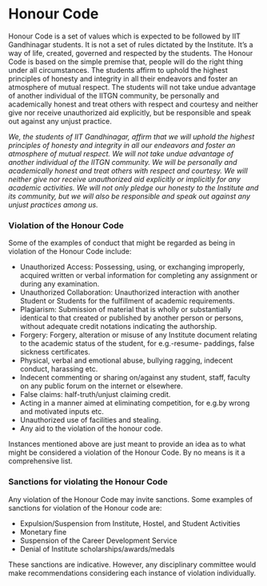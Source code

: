 # Honour Code

Honour Code is a set of values which is expected to be followed by IIT Gandhinagar students. It is not a set of rules dictated by the Institute. It’s a way of life, created, governed and respected by the students. The Honour Code is based on the simple premise that, people will do the right thing under all circumstances. The students affirm to uphold the highest principles of honesty and integrity in all their endeavors and foster an atmosphere of mutual respect. The students will not take undue advantage of another individual of the IITGN community, be personally and academically honest and treat others with respect and courtesy and neither give nor receive unauthorized aid explicitly, but be responsible and speak out against any unjust practice.

 *We, the students of IIT Gandhinagar, affirm that we will uphold the highest principles of honesty and integrity in all our endeavors and foster an atmosphere of mutual respect. We will not take undue advantage of another individual of the IITGN community. We will be personally and academically honest and treat others with respect and courtesy. We will neither give nor receive unauthorized aid explicitly or implicitly for any academic activities. We will not only pledge our honesty to the Institute and its community, but we will also be responsible and speak out against any unjust practices among us.*

### Violation of the Honour Code

Some of the examples of conduct that might be regarded as being in violation of the Honour Code include:
- Unauthorized Access: Possessing, using, or exchanging improperly, acquired written or verbal information for completing any assignment or during any examination.
- Unauthorized Collaboration: Unauthorized interaction with another Student or Students for the fulfillment of academic requirements.
- Plagiarism: Submission of material that is wholly or substantially identical to that created or published by another person or persons, without adequate credit notations indicating the authorship.
- Forgery: Forgery, alteration or misuse of any Institute document relating to the academic status of the student, for e.g.-resume- paddings, false sickness certificates.
- Physical, verbal and emotional abuse, bullying ragging, indecent conduct, harassing etc.
- Indecent commenting or sharing on/against any student, staff, faculty on any public forum on the internet or elsewhere.
- False claims: half-truth/unjust claiming credit.
- Acting in a manner aimed at eliminating competition, for e.g.by wrong and motivated inputs etc.
- Unauthorized use of facilities and stealing.
- Any aid to the violation of the honour code.

Instances mentioned above are just meant to provide an idea as to what might be considered a violation of the Honour Code. By no means is it a comprehensive list.

### Sanctions for violating the Honour Code

Any violation of the Honour Code may invite sanctions. Some examples of sanctions for violation of the Honour code are:

- Expulsion/Suspension from Institute, Hostel, and Student Activities
- Monetary fine
- Suspension of the Career Development Service
- Denial of Institute scholarships/awards/medals

These sanctions are indicative. However, any disciplinary committee would make recommendations considering each instance of violation individually.
